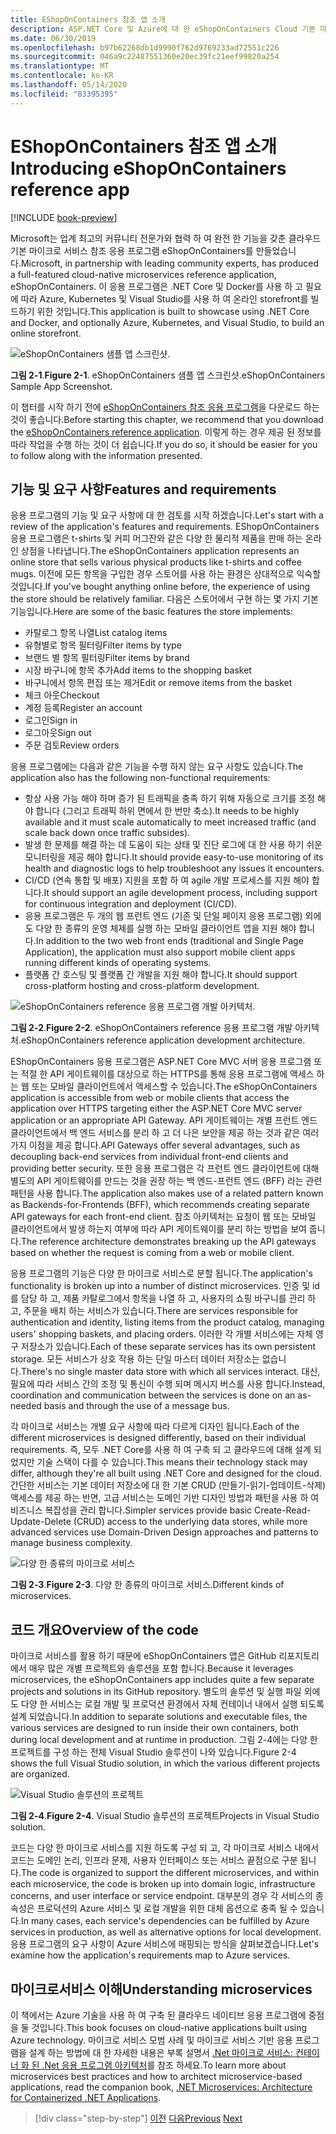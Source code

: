 ```yaml
---
title: EShopOnContainers 참조 앱 소개
description: ASP.NET Core 및 Azure에 대 한 eShopOnContainers Cloud 기본 마이크로 서비스 참조 앱 소개
ms.date: 06/30/2019
ms.openlocfilehash: b97b62268db1d9990f762d9769233ad72551c226
ms.sourcegitcommit: 046a9c22487551360e20ec39fc21eef99820a254
ms.translationtype: MT
ms.contentlocale: ko-KR
ms.lasthandoff: 05/14/2020
ms.locfileid: "83395395"
---
```

# <a name="introducing-eshoponcontainers-reference-app"></a><span data-ttu-id="4bdd9-103">EShopOnContainers 참조 앱 소개</span><span class="sxs-lookup"><span data-stu-id="4bdd9-103">Introducing eShopOnContainers reference app</span></span>

[!INCLUDE [book-preview](../../../includes/book-preview.md)]

<span data-ttu-id="4bdd9-104">Microsoft는 업계 최고의 커뮤니티 전문가와 협력 하 여 완전 한 기능을 갖춘 클라우드 기본 마이크로 서비스 참조 응용 프로그램 eShopOnContainers를 만들었습니다.</span><span class="sxs-lookup"><span data-stu-id="4bdd9-104">Microsoft, in partnership with leading community experts, has produced a full-featured cloud-native microservices reference application, eShopOnContainers.</span></span> <span data-ttu-id="4bdd9-105">이 응용 프로그램은 .NET Core 및 Docker를 사용 하 고 필요에 따라 Azure, Kubernetes 및 Visual Studio를 사용 하 여 온라인 storefront를 빌드하기 위한 것입니다.</span><span class="sxs-lookup"><span data-stu-id="4bdd9-105">This application is built to showcase using .NET Core and Docker, and optionally Azure, Kubernetes, and Visual Studio, to build an online storefront.</span></span>

![eShopOnContainers 샘플 앱 스크린샷.](./media/eshoponcontainers-sample-app-screenshot.png)

<span data-ttu-id="4bdd9-107">**그림 2-1**.</span><span class="sxs-lookup"><span data-stu-id="4bdd9-107">**Figure 2-1**.</span></span> <span data-ttu-id="4bdd9-108">eShopOnContainers 샘플 앱 스크린샷.</span><span class="sxs-lookup"><span data-stu-id="4bdd9-108">eShopOnContainers Sample App Screenshot.</span></span>

<span data-ttu-id="4bdd9-109">이 챕터를 시작 하기 전에 [eShopOnContainers 참조 응용 프로그램](https://github.com/dotnet-architecture/eShopOnContainers)을 다운로드 하는 것이 좋습니다.</span><span class="sxs-lookup"><span data-stu-id="4bdd9-109">Before starting this chapter, we recommend that you download the [eShopOnContainers reference application](https://github.com/dotnet-architecture/eShopOnContainers).</span></span> <span data-ttu-id="4bdd9-110">이렇게 하는 경우 제공 된 정보를 따라 작업을 수행 하는 것이 더 쉽습니다.</span><span class="sxs-lookup"><span data-stu-id="4bdd9-110">If you do so, it should be easier for you to follow along with the information presented.</span></span>

## <a name="features-and-requirements"></a><span data-ttu-id="4bdd9-111">기능 및 요구 사항</span><span class="sxs-lookup"><span data-stu-id="4bdd9-111">Features and requirements</span></span>

<span data-ttu-id="4bdd9-112">응용 프로그램의 기능 및 요구 사항에 대 한 검토를 시작 하겠습니다.</span><span class="sxs-lookup"><span data-stu-id="4bdd9-112">Let's start with a review of the application's features and requirements.</span></span> <span data-ttu-id="4bdd9-113">EShopOnContainers 응용 프로그램은 t-shirts 및 커피 머그잔와 같은 다양 한 물리적 제품을 판매 하는 온라인 상점을 나타냅니다.</span><span class="sxs-lookup"><span data-stu-id="4bdd9-113">The eShopOnContainers application represents an online store that sells various physical products like t-shirts and coffee mugs.</span></span> <span data-ttu-id="4bdd9-114">이전에 모든 항목을 구입한 경우 스토어를 사용 하는 환경은 상대적으로 익숙할 것입니다.</span><span class="sxs-lookup"><span data-stu-id="4bdd9-114">If you've bought anything online before, the experience of using the store should be relatively familiar.</span></span> <span data-ttu-id="4bdd9-115">다음은 스토어에서 구현 하는 몇 가지 기본 기능입니다.</span><span class="sxs-lookup"><span data-stu-id="4bdd9-115">Here are some of the basic features the store implements:</span></span>

- <span data-ttu-id="4bdd9-116">카탈로그 항목 나열</span><span class="sxs-lookup"><span data-stu-id="4bdd9-116">List catalog items</span></span>
- <span data-ttu-id="4bdd9-117">유형별로 항목 필터링</span><span class="sxs-lookup"><span data-stu-id="4bdd9-117">Filter items by type</span></span>
- <span data-ttu-id="4bdd9-118">브랜드 별 항목 필터링</span><span class="sxs-lookup"><span data-stu-id="4bdd9-118">Filter items by brand</span></span>
- <span data-ttu-id="4bdd9-119">시장 바구니에 항목 추가</span><span class="sxs-lookup"><span data-stu-id="4bdd9-119">Add items to the shopping basket</span></span>
- <span data-ttu-id="4bdd9-120">바구니에서 항목 편집 또는 제거</span><span class="sxs-lookup"><span data-stu-id="4bdd9-120">Edit or remove items from the basket</span></span>
- <span data-ttu-id="4bdd9-121">체크 아웃</span><span class="sxs-lookup"><span data-stu-id="4bdd9-121">Checkout</span></span>
- <span data-ttu-id="4bdd9-122">계정 등록</span><span class="sxs-lookup"><span data-stu-id="4bdd9-122">Register an account</span></span>
- <span data-ttu-id="4bdd9-123">로그인</span><span class="sxs-lookup"><span data-stu-id="4bdd9-123">Sign in</span></span>
- <span data-ttu-id="4bdd9-124">로그아웃</span><span class="sxs-lookup"><span data-stu-id="4bdd9-124">Sign out</span></span>
- <span data-ttu-id="4bdd9-125">주문 검토</span><span class="sxs-lookup"><span data-stu-id="4bdd9-125">Review orders</span></span>

<span data-ttu-id="4bdd9-126">응용 프로그램에는 다음과 같은 기능을 수행 하지 않는 요구 사항도 있습니다.</span><span class="sxs-lookup"><span data-stu-id="4bdd9-126">The application also has the following non-functional requirements:</span></span>

- <span data-ttu-id="4bdd9-127">항상 사용 가능 해야 하며 증가 된 트래픽을 충족 하기 위해 자동으로 크기를 조정 해야 합니다 (그리고 트래픽 하위 면에서 한 번만 축소).</span><span class="sxs-lookup"><span data-stu-id="4bdd9-127">It needs to be highly available and it must scale automatically to meet increased traffic (and scale back down once traffic subsides).</span></span>
- <span data-ttu-id="4bdd9-128">발생 한 문제를 해결 하는 데 도움이 되는 상태 및 진단 로그에 대 한 사용 하기 쉬운 모니터링을 제공 해야 합니다.</span><span class="sxs-lookup"><span data-stu-id="4bdd9-128">It should provide easy-to-use monitoring of its health and diagnostic logs to help troubleshoot any issues it encounters.</span></span>
- <span data-ttu-id="4bdd9-129">CI/CD (연속 통합 및 배포) 지원을 포함 하 여 agile 개발 프로세스를 지원 해야 합니다.</span><span class="sxs-lookup"><span data-stu-id="4bdd9-129">It should support an agile development process, including support for continuous integration and deployment (CI/CD).</span></span>
- <span data-ttu-id="4bdd9-130">응용 프로그램은 두 개의 웹 프런트 엔드 (기존 및 단일 페이지 응용 프로그램) 외에도 다양 한 종류의 운영 체제를 실행 하는 모바일 클라이언트 앱을 지원 해야 합니다.</span><span class="sxs-lookup"><span data-stu-id="4bdd9-130">In addition to the two web front ends (traditional and Single Page Application), the application must also support mobile client apps running different kinds of operating systems.</span></span>
- <span data-ttu-id="4bdd9-131">플랫폼 간 호스팅 및 플랫폼 간 개발을 지원 해야 합니다.</span><span class="sxs-lookup"><span data-stu-id="4bdd9-131">It should support cross-platform hosting and cross-platform development.</span></span>

![eShopOnContainers reference 응용 프로그램 개발 아키텍처.](./media/eshoponcontainers-development-architecture.png)

<span data-ttu-id="4bdd9-133">**그림 2-2**.</span><span class="sxs-lookup"><span data-stu-id="4bdd9-133">**Figure 2-2**.</span></span> <span data-ttu-id="4bdd9-134">eShopOnContainers reference 응용 프로그램 개발 아키텍처.</span><span class="sxs-lookup"><span data-stu-id="4bdd9-134">eShopOnContainers reference application development architecture.</span></span>

<span data-ttu-id="4bdd9-135">EShopOnContainers 응용 프로그램은 ASP.NET Core MVC 서버 응용 프로그램 또는 적절 한 API 게이트웨이를 대상으로 하는 HTTPS를 통해 응용 프로그램에 액세스 하는 웹 또는 모바일 클라이언트에서 액세스할 수 있습니다.</span><span class="sxs-lookup"><span data-stu-id="4bdd9-135">The eShopOnContainers application is accessible from web or mobile clients that access the application over HTTPS targeting either the ASP.NET Core MVC server application or an appropriate API Gateway.</span></span> <span data-ttu-id="4bdd9-136">API 게이트웨이는 개별 프런트 엔드 클라이언트에서 백 엔드 서비스를 분리 하 고 더 나은 보안을 제공 하는 것과 같은 여러 가지 이점을 제공 합니다.</span><span class="sxs-lookup"><span data-stu-id="4bdd9-136">API Gateways offer several advantages, such as decoupling back-end services from individual front-end clients and providing better security.</span></span> <span data-ttu-id="4bdd9-137">또한 응용 프로그램은 각 프런트 엔드 클라이언트에 대해 별도의 API 게이트웨이를 만드는 것을 권장 하는 백 엔드-프런트 엔드 (BFF) 라는 관련 패턴을 사용 합니다.</span><span class="sxs-lookup"><span data-stu-id="4bdd9-137">The application also makes use of a related pattern known as Backends-for-Frontends (BFF), which recommends creating separate API gateways for each front-end client.</span></span> <span data-ttu-id="4bdd9-138">참조 아키텍처는 요청이 웹 또는 모바일 클라이언트에서 발생 하는지 여부에 따라 API 게이트웨이를 분리 하는 방법을 보여 줍니다.</span><span class="sxs-lookup"><span data-stu-id="4bdd9-138">The reference architecture demonstrates breaking up the API gateways based on whether the request is coming from a web or mobile client.</span></span>

<span data-ttu-id="4bdd9-139">응용 프로그램의 기능은 다양 한 마이크로 서비스로 분할 됩니다.</span><span class="sxs-lookup"><span data-stu-id="4bdd9-139">The application's functionality is broken up into a number of distinct microservices.</span></span> <span data-ttu-id="4bdd9-140">인증 및 id를 담당 하 고, 제품 카탈로그에서 항목을 나열 하 고, 사용자의 쇼핑 바구니를 관리 하 고, 주문을 배치 하는 서비스가 있습니다.</span><span class="sxs-lookup"><span data-stu-id="4bdd9-140">There are services responsible for authentication and identity, listing items from the product catalog, managing users' shopping baskets, and  placing orders.</span></span> <span data-ttu-id="4bdd9-141">이러한 각 개별 서비스에는 자체 영구 저장소가 있습니다.</span><span class="sxs-lookup"><span data-stu-id="4bdd9-141">Each of these separate services has its own persistent storage.</span></span> <span data-ttu-id="4bdd9-142">모든 서비스가 상호 작용 하는 단일 마스터 데이터 저장소는 없습니다.</span><span class="sxs-lookup"><span data-stu-id="4bdd9-142">There's no single master data store with which all services interact.</span></span> <span data-ttu-id="4bdd9-143">대신, 필요에 따라 서비스 간의 조정 및 통신이 수행 되며 메시지 버스를 사용 합니다.</span><span class="sxs-lookup"><span data-stu-id="4bdd9-143">Instead, coordination and communication between the services is done on an as-needed basis and through the use of a message bus.</span></span>

<span data-ttu-id="4bdd9-144">각 마이크로 서비스는 개별 요구 사항에 따라 다르게 디자인 됩니다.</span><span class="sxs-lookup"><span data-stu-id="4bdd9-144">Each of the different microservices is designed differently, based on their individual requirements.</span></span> <span data-ttu-id="4bdd9-145">즉, 모두 .NET Core를 사용 하 여 구축 되 고 클라우드에 대해 설계 되었지만 기술 스택이 다를 수 있습니다.</span><span class="sxs-lookup"><span data-stu-id="4bdd9-145">This means their technology stack may differ, although they're all built using .NET Core and designed for the cloud.</span></span> <span data-ttu-id="4bdd9-146">간단한 서비스는 기본 데이터 저장소에 대 한 기본 CRUD (만들기-읽기-업데이트-삭제) 액세스를 제공 하는 반면, 고급 서비스는 도메인 기반 디자인 방법과 패턴을 사용 하 여 비즈니스 복잡성을 관리 합니다.</span><span class="sxs-lookup"><span data-stu-id="4bdd9-146">Simpler services provide basic Create-Read-Update-Delete (CRUD) access to the underlying data stores, while more advanced services use Domain-Driven Design approaches and patterns to manage business complexity.</span></span>

![다양 한 종류의 마이크로 서비스](./media/different-kinds-of-microservices.png)

<span data-ttu-id="4bdd9-148">**그림 2-3**.</span><span class="sxs-lookup"><span data-stu-id="4bdd9-148">**Figure 2-3**.</span></span> <span data-ttu-id="4bdd9-149">다양 한 종류의 마이크로 서비스.</span><span class="sxs-lookup"><span data-stu-id="4bdd9-149">Different kinds of microservices.</span></span>

## <a name="overview-of-the-code"></a><span data-ttu-id="4bdd9-150">코드 개요</span><span class="sxs-lookup"><span data-stu-id="4bdd9-150">Overview of the code</span></span>

<span data-ttu-id="4bdd9-151">마이크로 서비스를 활용 하기 때문에 eShopOnContainers 앱은 GitHub 리포지토리에서 매우 많은 개별 프로젝트와 솔루션을 포함 합니다.</span><span class="sxs-lookup"><span data-stu-id="4bdd9-151">Because it leverages microservices, the eShopOnContainers app includes quite a few separate projects and solutions in its GitHub repository.</span></span> <span data-ttu-id="4bdd9-152">별도의 솔루션 및 실행 파일 외에도 다양 한 서비스는 로컬 개발 및 프로덕션 환경에서 자체 컨테이너 내에서 실행 되도록 설계 되었습니다.</span><span class="sxs-lookup"><span data-stu-id="4bdd9-152">In addition to separate solutions and executable files, the various services are designed to run inside their own containers, both during local development and at runtime in production.</span></span> <span data-ttu-id="4bdd9-153">그림 2-4에는 다양 한 프로젝트를 구성 하는 전체 Visual Studio 솔루션이 나와 있습니다.</span><span class="sxs-lookup"><span data-stu-id="4bdd9-153">Figure 2-4 shows the full Visual Studio solution, in which the various different projects are organized.</span></span>

![Visual Studio 솔루션의 프로젝트](./media/projects-in-visual-studio-solution.png)

<span data-ttu-id="4bdd9-155">**그림 2-4**.</span><span class="sxs-lookup"><span data-stu-id="4bdd9-155">**Figure 2-4**.</span></span> <span data-ttu-id="4bdd9-156">Visual Studio 솔루션의 프로젝트</span><span class="sxs-lookup"><span data-stu-id="4bdd9-156">Projects in Visual Studio solution.</span></span>

<span data-ttu-id="4bdd9-157">코드는 다양 한 마이크로 서비스를 지원 하도록 구성 되 고, 각 마이크로 서비스 내에서 코드는 도메인 논리, 인프라 문제, 사용자 인터페이스 또는 서비스 끝점으로 구분 됩니다.</span><span class="sxs-lookup"><span data-stu-id="4bdd9-157">The code is organized to support the different microservices, and within each microservice, the code is broken up into domain logic, infrastructure concerns, and user interface or service endpoint.</span></span> <span data-ttu-id="4bdd9-158">대부분의 경우 각 서비스의 종속성은 프로덕션의 Azure 서비스 및 로컬 개발을 위한 대체 옵션으로 충족 될 수 있습니다.</span><span class="sxs-lookup"><span data-stu-id="4bdd9-158">In many cases, each service's dependencies can be fulfilled by Azure services in production, as well as alternative options for local development.</span></span> <span data-ttu-id="4bdd9-159">응용 프로그램의 요구 사항이 Azure 서비스에 매핑되는 방식을 살펴보겠습니다.</span><span class="sxs-lookup"><span data-stu-id="4bdd9-159">Let's examine how the application's requirements map to Azure services.</span></span>

## <a name="understanding-microservices"></a><span data-ttu-id="4bdd9-160">마이크로서비스 이해</span><span class="sxs-lookup"><span data-stu-id="4bdd9-160">Understanding microservices</span></span>

<span data-ttu-id="4bdd9-161">이 책에서는 Azure 기술을 사용 하 여 구축 된 클라우드 네이티브 응용 프로그램에 중점을 둘 것입니다.</span><span class="sxs-lookup"><span data-stu-id="4bdd9-161">This book focuses on cloud-native applications built using Azure technology.</span></span> <span data-ttu-id="4bdd9-162">마이크로 서비스 모범 사례 및 마이크로 서비스 기반 응용 프로그램을 설계 하는 방법에 대 한 자세한 내용은 부록 설명서 [.Net 마이크로 서비스: 컨테이너 화 된 .Net 응용 프로그램 아키텍처](https://dotnet.microsoft.com/download/thank-you/microservices-architecture-ebook)를 참조 하세요.</span><span class="sxs-lookup"><span data-stu-id="4bdd9-162">To learn more about microservices best practices and how to architect microservice-based applications, read the companion book, [.NET Microservices: Architecture for Containerized .NET Applications](https://dotnet.microsoft.com/download/thank-you/microservices-architecture-ebook).</span></span>

>[!div class="step-by-step"]
><span data-ttu-id="4bdd9-163">[이전](candidate-apps.md)
>[다음](map-eshoponcontainers-azure-services.md)</span><span class="sxs-lookup"><span data-stu-id="4bdd9-163">[Previous](candidate-apps.md)
[Next](map-eshoponcontainers-azure-services.md)</span></span>

